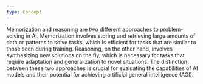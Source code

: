 ```yaml
---
type: Concept
---
```


Memorization and reasoning are two different approaches to problem-solving in AI. Memorization involves storing and retrieving large amounts of data or patterns to solve tasks, which is efficient for tasks that are similar to those seen during training. Reasoning, on the other hand, involves synthesizing new solutions on the fly, which is necessary for tasks that require adaptation and generalization to novel situations. The distinction between these two approaches is crucial for evaluating the capabilities of AI models and their potential for achieving artificial general intelligence (AGI).